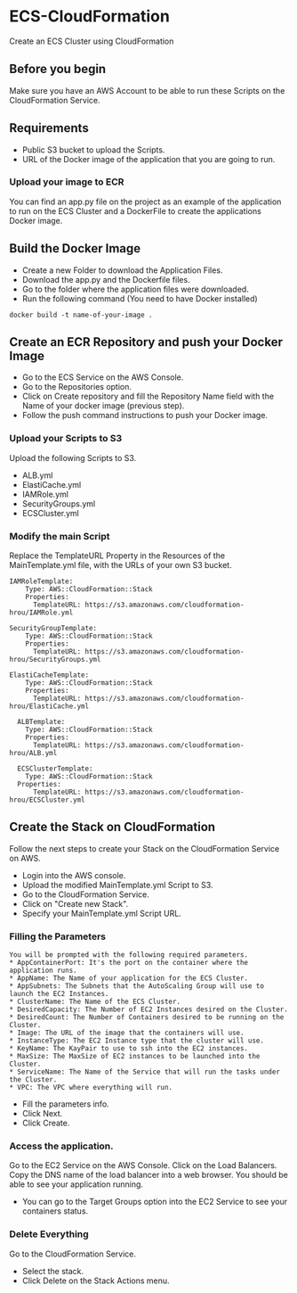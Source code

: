 # ECS-CloudFormation
Create an ECS Cluster using CloudFormation

## Before you begin
Make sure you have an AWS Account to be able to run these Scripts on the CloudFormation Service.

## Requirements
* Public S3 bucket to upload the Scripts.
* URL of the Docker image of the application that you are going to run.

### Upload your image to ECR
You can find an app.py file on the project as an example of the application to run on the ECS Cluster and a DockerFile to create the applications Docker image.
## Build the Docker Image
* Create a new Folder to download the Application Files.
* Download the app.py and the Dockerfile files.
* Go to the folder where the application files were downloaded.
* Run the following command (You need to have Docker installed)
```
docker build -t name-of-your-image .
```
## Create an ECR Repository and push your Docker Image
* Go to the ECS Service on the AWS Console.
* Go to the Repositories option.
* Click on Create repository and fill the Repository Name field with the Name of your docker image (previous step).
* Follow the push command instructions to push your Docker image.

### Upload your Scripts to S3
Upload the following Scripts to S3.
* ALB.yml
* ElastiCache.yml
* IAMRole.yml
* SecurityGroups.yml
* ECSCluster.yml

### Modify the main Script
Replace the TemplateURL Property in the Resources of the MainTemplate.yml file, with the URLs of your own S3 bucket.
```
IAMRoleTemplate:
    Type: AWS::CloudFormation::Stack
    Properties:
      TemplateURL: https://s3.amazonaws.com/cloudformation-hrou/IAMRole.yml
```

```
SecurityGroupTemplate:
    Type: AWS::CloudFormation::Stack
    Properties:
      TemplateURL: https://s3.amazonaws.com/cloudformation-hrou/SecurityGroups.yml
```

```
ElastiCacheTemplate:
    Type: AWS::CloudFormation::Stack
    Properties:
      TemplateURL: https://s3.amazonaws.com/cloudformation-hrou/ElastiCache.yml
```

```
  ALBTemplate:
    Type: AWS::CloudFormation::Stack
    Properties:
      TemplateURL: https://s3.amazonaws.com/cloudformation-hrou/ALB.yml
```

```
  ECSClusterTemplate:
    Type: AWS::CloudFormation::Stack
  Properties:
      TemplateURL: https://s3.amazonaws.com/cloudformation-hrou/ECSCluster.yml
```
## Create the Stack on CloudFormation
Follow the next steps to create your Stack on the CloudFormation Service on AWS.
* Login into the AWS console.
* Upload the modified MainTemplate.yml Script to S3.
* Go to the CloudFormation Service.
* Click on "Create new Stack".
* Specify your MainTemplate.yml Script URL.
### Filling the Parameters
```
You will be prompted with the following required parameters.
* AppContainerPort: It's the port on the container where the application runs.
* AppName: The Name of your application for the ECS Cluster.
* AppSubnets: The Subnets that the AutoScaling Group will use to launch the EC2 Instances.
* ClusterName: The Name of the ECS Cluster.
* DesiredCapacity: The Number of EC2 Instances desired on the Cluster.
* DesiredCount: The Number of Containers desired to be running on the Cluster.
* Image: The URL of the image that the containers will use.
* InstanceType: The EC2 Instance type that the cluster will use.
* KeyName: The KayPair to use to ssh into the EC2 instances.
* MaxSize: The MaxSize of EC2 instances to be launched into the Cluster.
* ServiceName: The Name of the Service that will run the tasks under the Cluster.
* VPC: The VPC where everything will run.
```
* Fill the parameters info.
* Click Next.
* Click Create.
### Access the application.
Go to the EC2 Service on the AWS Console.
Click on the Load Balancers.
Copy the DNS name of the load balancer into a web browser.
You should be able to see your application running.
* You can go to the Target Groups option into the EC2 Service to see your containers status.
### Delete Everything
Go to the CloudFormation Service.
* Select the stack.
* Click Delete on the Stack Actions menu.
